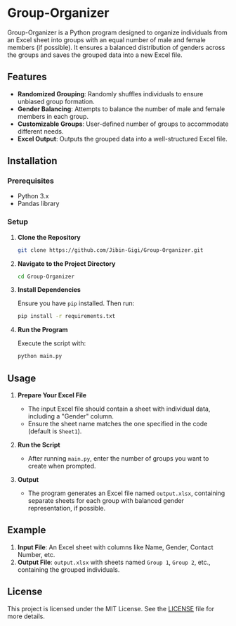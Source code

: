 # Group-Organizer

Group-Organizer is a Python program designed to organize individuals from an Excel sheet into groups with an equal number of male and female members (if possible). It ensures a balanced distribution of genders across the groups and saves the grouped data into a new Excel file.

## Features

- **Randomized Grouping**: Randomly shuffles individuals to ensure unbiased group formation.
- **Gender Balancing**: Attempts to balance the number of male and female members in each group.
- **Customizable Groups**: User-defined number of groups to accommodate different needs.
- **Excel Output**: Outputs the grouped data into a well-structured Excel file.

## Installation

### Prerequisites

- Python 3.x
- Pandas library

### Setup

1. **Clone the Repository**

   ```sh
   git clone https://github.com/Jibin-Gigi/Group-Organizer.git
   ```

2. **Navigate to the Project Directory**

   ```sh
   cd Group-Organizer
   ```

3. **Install Dependencies**

   Ensure you have `pip` installed. Then run:

   ```sh
   pip install -r requirements.txt
   ```

4. **Run the Program**

   Execute the script with:

   ```sh
   python main.py
   ```

## Usage

1. **Prepare Your Excel File**

   - The input Excel file should contain a sheet with individual data, including a "Gender" column.
   - Ensure the sheet name matches the one specified in the code (default is `Sheet1`).

2. **Run the Script**

   - After running `main.py`, enter the number of groups you want to create when prompted.

3. **Output**

   - The program generates an Excel file named `output.xlsx`, containing separate sheets for each group with balanced gender representation, if possible.

## Example

1. **Input File**: An Excel sheet with columns like Name, Gender, Contact Number, etc.
2. **Output File**: `output.xlsx` with sheets named `Group 1`, `Group 2`, etc., containing the grouped individuals.

## License

This project is licensed under the MIT License. See the [LICENSE](LICENSE) file for more details.

